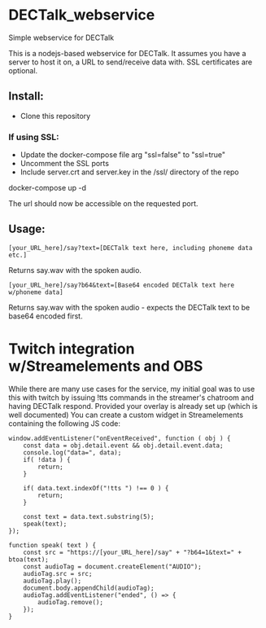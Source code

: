 # DECTalk_webservice
Simple webservice for DECTalk

This is a nodejs-based webservice for DECTalk. It assumes you have a server to host it on, a URL to send/receive data with. SSL certificates are optional. 

## Install:

* Clone this repository

### If using SSL:
* Update the docker-compose file arg "ssl=false" to "ssl=true"
* Uncomment the SSL ports
* Include server.crt and server.key in the /ssl/ directory of the repo

docker-compose up -d

The url should now be accessible on the requested port.

## Usage:

```[your_URL_here]/say?text=[DECTalk text here, including phoneme data etc.]```

Returns say.wav with the spoken audio.


```[your_URL_here]/say?b64&text=[Base64 encoded DECTalk text here w/phoneme data]```

Returns say.wav with the spoken audio - expects the DECTalk text to be base64 encoded first.


# Twitch integration w/Streamelements and OBS
While there are many use cases for the service, my initial goal was to use this with twitch by issuing !tts commands in the streamer's chatroom and having DECTalk respond. Provided your overlay is already set up (which is well documented) You can create a custom widget in Streamelements containing the following JS code:
```
window.addEventListener("onEventReceived", function ( obj ) {
    const data = obj.detail.event && obj.detail.event.data;
    console.log("data=", data);
    if( !data ) {
        return;
    }

    if( data.text.indexOf("!tts ") !== 0 ) {
        return;
    }

    const text = data.text.substring(5);
    speak(text);
});

function speak( text ) {
    const src = "https://[your_URL_here]/say" + "?b64=1&text=" + btoa(text);
    const audioTag = document.createElement("AUDIO");
    audioTag.src = src;
    audioTag.play();
    document.body.appendChild(audioTag);
    audioTag.addEventListener("ended", () => {
        audioTag.remove();
    });
}
```
